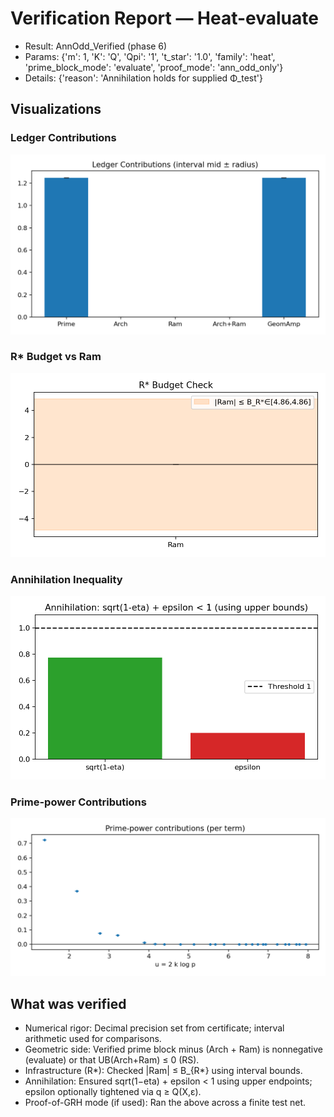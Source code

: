 # Verification Report — Heat-evaluate
- Result: AnnOdd_Verified (phase 6)
- Params: {'m': 1, 'K': 'Q', 'Qpi': '1', 't_star': '1.0', 'family': 'heat', 'prime_block_mode': 'evaluate', 'proof_mode': 'ann_odd_only'}
- Details: {'reason': 'Annihilation holds for supplied Φ_test'}

## Visualizations
### Ledger Contributions

![Ledger Contributions](images/contributions.png)

### R* Budget vs Ram

![R* Budget vs Ram](images/rstar_vs_ram.png)

### Annihilation Inequality

![Annihilation Inequality](images/annihilation.png)

### Prime-power Contributions

![Prime-power Contributions](images/prime_terms.png)


## What was verified
- Numerical rigor: Decimal precision set from certificate; interval arithmetic used for comparisons.
- Geometric side: Verified prime block minus (Arch + Ram) is nonnegative (evaluate) or that UB(Arch+Ram) ≤ 0 (RS).
- Infrastructure (R*): Checked |Ram| ≤ B_{R*} using interval bounds.
- Annihilation: Ensured sqrt(1−eta) + epsilon < 1 using upper endpoints; epsilon optionally tightened via q ≥ Q(X,ε).
- Proof-of-GRH mode (if used): Ran the above across a finite test net.
